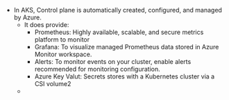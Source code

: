  - In AKS, Control plane is automatically created, configured, and managed by Azure.
	-  It does provide:
		- Prometheus: Highly available, scalable, and secure metrics platform to monitor
		- Grafana: To visualize managed Prometheus data stored in Azure Monitor workspace.
		- Alerts: To monitor events on your cluster, enable alerts recommended for monitoring configuration.
		- Azure Key Valut: Secrets stores with a Kubernetes cluster via a CSI volume2
	- 